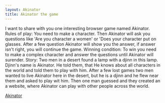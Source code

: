 ```yaml
---
layout: Akinator
title: Akinator the game
---
```

I want to share with you one interesting browser game named Akinator.
Rules of play: You need to make a character. Then Akinator will ask you questions like 'Are you character a women' or 'Does your character put on glasses. After a few question Akinator will show you the answer, if answer isn't right, you will continue the game.
Winning condition: To win you need to make a complex character and answer the questions until Akinator will surender.
Story: Two men in a desert found a lamp with a djinn in this lamp. Djinn's name is Akinator. He told them, that He knows about all characters in the world and told them to play with him. After a few lost games two men wanted to live Akinator here in the desert, but he is a djinn and he flew near them and asked to play wit him. Then one man guessed and they created an a website, where Akinator can play with other people across the world. 


[Akinator](http://ru.akinator.com/personnages/jeu?reset=1)
